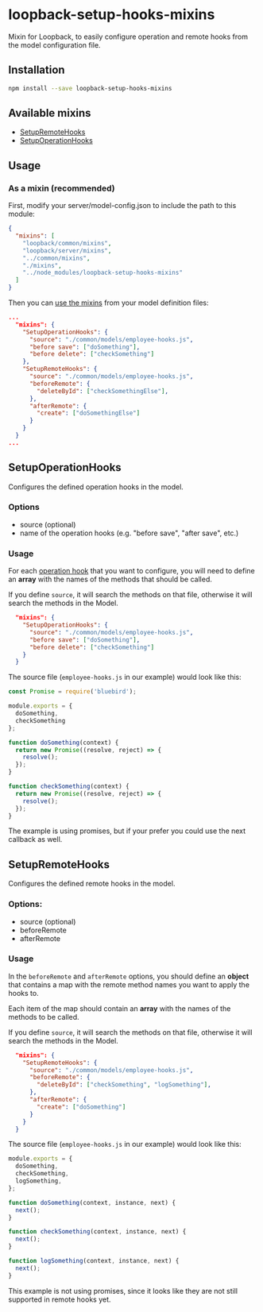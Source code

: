 # loopback-setup-hooks-mixins
Mixin for Loopback, to easily configure operation and remote hooks from the model configuration file.

## Installation

```bash
npm install --save loopback-setup-hooks-mixins
```

## Available mixins

- [SetupRemoteHooks](#setupremotehooks)
- [SetupOperationHooks](#setupoperationhooks)

## Usage

### As a mixin (recommended)

First, modify your server/model-config.json to include the path to this module:

```json
{
  "mixins": [
    "loopback/common/mixins",
    "loopback/server/mixins",
    "../common/mixins",
    "./mixins",
    "../node_modules/loopback-setup-hooks-mixins"
  ]
}
```

Then you can [use the mixins](https://loopback.io/doc/en/lb2/Defining-mixins.html#enable-a-model-with-mixins) from your model definition files:

```json
...
  "mixins": {
    "SetupOperationHooks": {
      "source": "./common/models/employee-hooks.js",
      "before save": ["doSomething"],
      "before delete": ["checkSomething"]
    },
    "SetupRemoteHooks": {
      "source": "./common/models/employee-hooks.js",
      "beforeRemote": {
        "deleteById": ["checkSomethingElse"],
      },
      "afterRemote": {
        "create": ["doSomethingElse"]
      }
    }
  }
...
```

## SetupOperationHooks

Configures the defined operation hooks in the model.

### Options

- source (optional)
- name of the operation hooks (e.g. "before save", "after save", etc.)

### Usage

For each [operation hook](http://loopback.io/doc/en/lb3/Operation-hooks.html) that you want to configure, you will need to define an **array** with the names of the methods that should be called.

If you define `source`, it will search the methods on that file, otherwise it will search the methods in the Model.

```json
  "mixins": {
    "SetupOperationHooks": {
      "source": "./common/models/employee-hooks.js",
      "before save": ["doSomething"],
      "before delete": ["checkSomething"]
    }
  }
```

The source file (`employee-hooks.js` in our example) would look like this:

```javascript
const Promise = require('bluebird');

module.exports = {
  doSomething,
  checkSomething
};

function doSomething(context) {
  return new Promise((resolve, reject) => {
    resolve();
  });
}

function checkSomething(context) {
  return new Promise((resolve, reject) => {
    resolve();
  });
}
```

The example is using promises, but if your prefer you could use the next callback as well.

## SetupRemoteHooks

Configures the defined remote hooks in the model.

### Options:
- source (optional)
- beforeRemote
- afterRemote

### Usage

In the `beforeRemote` and `afterRemote` options, you should define an **object** that contains a map with the remote method names you want to apply the hooks to. 

Each item of the map should contain an **array** with the names of the methods to be called.
 
If you define `source`, it will search the methods on that file, otherwise it will search the methods in the Model.

```json
  "mixins": {
    "SetupRemoteHooks": {
      "source": "./common/models/employee-hooks.js",
      "beforeRemote": {
        "deleteById": ["checkSomething", "logSomething"],
      },
      "afterRemote": {
        "create": ["doSomething"]
      }
    }
  }
```

The source file (`employee-hooks.js` in our example) would look like this:

```javascript
module.exports = {
  doSomething,
  checkSomething,
  logSomething,
};

function doSomething(context, instance, next) {
  next();
}

function checkSomething(context, instance, next) {
  next();
}

function logSomething(context, instance, next) {
  next();
}
```

This example is not using promises, since it looks like they are not still supported in remote hooks yet.
